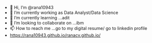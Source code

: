 - 👋 Hi, I’m @rana10943
- 👀 I’m currently working as Data Analyst/Data Science
- 🌱 I’m currently learning ...adit
- 💞️ I’m looking to collaborate on ...ibm
- 📫 How to reach me ...go to my digital resume/ go to linkedin profile
-  https://rana10943.github.io/ranacv.github.io/

<!---
rana10943/rana10943 is a ✨ special ✨ repository because its `README.md` (this file) appears on your GitHub profile.
You can click the Preview link to take a look at your changes.
--->
